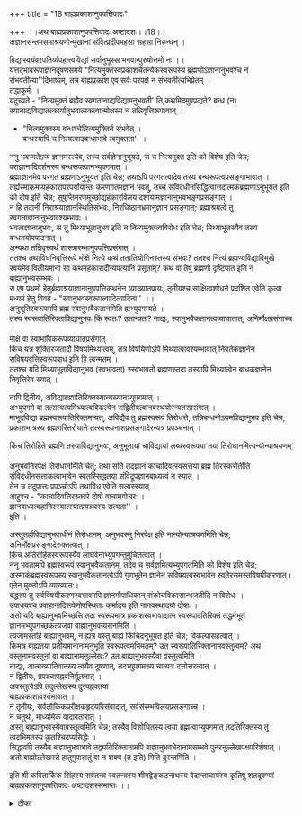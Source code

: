 +++
title = "18 बाह्यप्रकाशानुपपत्तिवादः"

+++
।।अथ बाह्यप्रकाशानुपपत्तिवादः अष्टादशः।।18।।  
अज्ञानसन्तमसमाश्रयणोन्मुखानां संवित्प्रदीपमहसा सहसा निरुन्धन् ।  

विद्यास्वयंवरपतिर्व्यपहन्त्वविद्यां सर्वानुभूस्स भगवान्पुरुषोत्तमो नः ।।  
यत्तद्भावरूपाज्ञानदूषणसमये "नित्यमुक्तस्वप्रकाशचैतन्यैकस्वरूपस्य ब्रह्मणोऽज्ञानानुभवश्च न संभवतीत्या''दिभाष्यम्, तत्र बाह्यप्रकाश एव सर्वः परपक्षे न संभवतीत्यभिप्रेतम् ।  
तद्धाकुर्मः ।  
यदुच्यते - "नित्यमुक्तं ब्रह्मैव स्वगतानाद्यविद्यामनुभवती''ति,कथमिदमुपपद्यते? बन्ध (न) स्यानाद्यविद्यातत्कार्यानुभवात्मकत्वान्मोक्षस्य च तन्निवृत्तिरूपत्वात् ।  
- "नित्यमुक्तस्य बन्धश्चेन्नित्यमुक्तिर्न संभवेत् ।  
बन्धस्यापि च नित्यत्वाद्बन्धाभावे त्वमुक्तता'' ।  

ननु भवन्मतेऽप्य ज्ञानमस्त्येव, तच्च सर्वज्ञेनानुभूयते, स च नित्यमुक्त इति को विशेष इति चेन्न; पराज्ञानादिदर्शनस्य बन्धरूपत्वानभ्युपगमात् ।  
ब्रह्माज्ञानमेव परगतं ब्रह्मणाऽनुभूयत इति चेन्न; तथाऽपि परगतत्वादेव तस्य बन्धरूपत्वप्रसङ्गाभावात् ।  
तर्ह्यस्माकमप्यहंकारापरपर्यायान्तः करणगतमज्ञानं भवतु, तच्च संविदधीनसिद्धित्वात्तदात्मकब्रह्मणाऽनुभूयत इति को दोष इति चेन्न; सुषुप्तिमरणमूर्च्छाद्यहंकारविलय दशायामज्ञानानुभवभङ्गप्रसङ्गात् ।  
न हि तदानीं निराश्रयाज्ञानस्थितिसंभवः, निरधिष्ठानभ्रमानुज्ञान प्रसङ्गात्; ब्रह्माश्रयत्वे तु स्वगताज्ञानानुभवावश्यम्भावः ।  
भवत्वज्ञानानुभवः, स तु मिथ्याभूतानुभव इति न नित्यमुक्तत्वविरोध इति चेन्न; मिथ्याभूतस्यैव तस्य बन्धतयोपपादनात् ।  
अन्यथा तन्निवृत्त्यर्थं शास्त्रारम्भानुपपत्तिप्रसंगात् ।  
ततश्च तथाविधनिवृत्तिरूपे मोक्षे नित्ये कथं तत्प्रतियोगिनस्तस्य संभवः? ततश्च नित्यं ब्रह्मण्यविद्याविमुखे स्वयमेव विलीयमाना सा कथमहंकारादीन्यपत्यानि प्रसूताम्? कथं वा तेषु ब्रह्मणो दृष्टिपात इति न बाह्यानुभवसम्भवः ।  
स एष प्रथमो हेतुर्ब्रह्माश्रयाज्ञानानुपपत्तिकथनेन व्याख्यातप्रायः; तृतीयश्च साक्षित्वशोधने प्रदर्शित एवेति कृत्वा मध्यमं हेतु विवब्रे - "स्वानुभवस्वरूपत्वादित्यादिना'' ।।  
अनुभूतिस्वरूपमपि ब्रह्म स्वानुभवैकतानमिति ह्यभ्युपगम्यते ।  
तस्य स्वरूपातिरिक्ताविद्यानुभवः किं स्वतः? उतान्यतः? नाद्यः; स्वानुभवैकतानत्वव्याघातात्; अनिर्मोक्षप्रसंगाच्च ।  
मोक्षे वा स्वाभाविकरूपव्याघातप्रसंगात् ।  
किंच यत्र शुक्तिरजतादौ विषयमिथ्यात्वम्, तत्र विषयिणोऽपि मिथ्यात्वावश्यम्भावात् निवर्तकज्ञानेन सविषयवृत्तिस्वरूपबाध इति हि त्वन्मतम् ।  
ततश्च यदि मिथ्याभूताविद्यानुभव (स्वभावता) स्स्वभावतो ब्रह्मणस्तदा तस्यापि मिथ्यात्वेन बाधकज्ञानेन निवृत्तिरेव स्यात् ।  

नापि द्वितीयः, अविद्याब्रह्मातिरिक्तस्यान्यस्यानभ्युपगमात् ।  
अभ्युपगमे वा तत्सत्यत्यमिथ्यात्वविकल्पेन सद्वितीयत्वानवस्थयोरन्यतरप्रसंगात् ।  
माभूदविद्या ब्रह्मस्वरूपातिरिक्तमन्यत्, अविद्यैव तु ब्रह्मस्वरूपं तिरोधत्ते, तन्निबन्धनोऽयमविद्यानुभव इति चेन्न; प्रकाशमात्रस्य ब्रह्मणस्तिरोधाने तत्स्वरूपनाशप्रसङ्गादेरन्यत्र प्रपञ्चनात् ।  

किंच तिरोहिते ब्रह्मणि तस्याविद्यानुभवः, अनुभूतायां चाविद्यायां लब्धस्वरूपया तया तिरोधानमित्यन्योन्याश्रयणम् ।  
अनुभवनिरपेक्षं तिरोधानमिति चेत्; तथा सति तदज्ञानं काचादिवत्स्वसत्तया ब्रह्म तिरस्करोतीति संविदधीनसत्ताकत्वाभावेन स्वतस्सिद्धतया संविद्रूपज्ञानबाध्यत्वं न स्यात् ।  
तेन च तदुपात्तः प्रपञ्चोऽपि तथाविध एवेति सत्यस्स्यात् ।  
आहुश्च - "काचादिवत्तिरस्कारे दोषो वाचामगोचरः ।  
ज्ञानबाध्यत्वहानिस्स्यात्स्यात्प्रपञ्चस्य सत्यता'' ।  
इति ।  

अस्तुतर्ह्यविद्यानुभवाधीनं तिरोधानम्, अनुभवस्तु निरपेक्ष इति नान्योन्याश्रयणमिति चेन्न; अनिर्मोक्षप्रसङ्गादेरुक्तत्वात् ।  
किंच अतिरोहितस्वरूपस्यैव लाघवेनाभ्युपगन्तुमुचितत्वात् ।  
ननु भवतामपि ब्रह्मस्वरूपं स्वानुभवैकतानम्, तदेव च सर्वज्ञमित्यभ्युपगतमिति को विशेष इति चेन्न; अस्माकंब्रह्मस्वरूपस्य स्वानुभवैकतानत्वेऽपि गुणभूतेन ज्ञानेन सविषयत्वस्वभावेन स्वतेरसमस्तविषयीकरणात्।  
एतेन मुक्तोऽपि व्याख्यातः।  
बद्धस्य तु सर्वविषयीकरणस्वभावमपि ज्ञानमौपाधिकान् संकोचविकासान्भजतीति न विरोधः ।  
उपाधयश्च प्रवाहानादिरूपेणोपस्थिताः कर्मादय इति नानवस्थादयो दोषाः ।  
अतो यदि बाह्यानुभवमिच्छसि तदा स्वरूपमात्र प्रकाशस्वभावादात्म स्वरूपादतिरिक्तं तद्धर्मभूतं ज्ञानमभ्युपगच्छकत्यजवा बाह्यानुभवव्यसनमिति ।  
त्यजामस्तर्हि बाह्यानुभवम्, न ह्यत्र वस्तु बाह्यं किंचिदनुभूयत इति चेन्न; विकल्पासहत्वात् ।  
किमत्र बाह्यतया प्रतीयमानानामनुभूति स्वरूपत्वमभिमतम्? उत स्वरूपातिरिक्तानामवस्तुत्वम्? अथ वस्तूनामवस्तूनां वा बाह्यानामनुल्लेखः? उत बाह्यानुभवस्यैवा वस्तुत्वमिति ।  
नाद्यः, आत्मख्यातिवादस्य त्वयैव दूषणात्, तदभ्युपगमस्य चान्यत्र दत्तोत्तरत्वात् ।  
न द्वितीयः, प्रपञ्चापह्नवनिर्मूलनात् ।  
अवस्तुत्वेऽपि तदुल्लेखस्य दुरपह्नवतया   
बाह्यप्रकाशावश्यंभावात् ।  
न तृतीयः, सर्वलौकिकपरीक्षकहृदयविसंवादात्, सर्वसंरम्भविलयप्रसङ्गाच्च ।  
न चतुर्थः, माध्यमिक वादावतारात् ।  
अस्तु बाह्यानुभवस्यैवावस्तुत्वमिति चेन्न; तस्यैव विशोधितस्य त्वया ब्रह्मत्वाभ्युपगमात् तदतिरिक्तस्य तु त्वदभिमतस्य कुतश्चिदप्यसिद्धेः ।  
सिद्धावपि तस्यैव बाह्यानुभवाभावे तद्व्यतिरिक्तानामपि बाह्यानुभवभेदानामसम्भवे पुनरनुल्लेखपक्षपरिशेषात् ।  
अतो बाह्योल्लेखस्ते हातुमुपादातुं वा न शक्य (त इति) मिति दुरन्तमिति ।  

इति श्री कवितार्किक सिंहस्य सर्वतन्त्र स्वतन्त्रस्य श्रीमद्वेङ्कटनाथस्य वेदान्ताचार्यस्य कृतिषु शतदूषण्यां बाह्यप्रकाशानुपपत्तिवादः अष्टादशस्समाप्तः ।।

<details><summary>टीका</summary>

सत्यत्वपक्षे दृग्दृश्यसंबंधस्संभवतीत्युक्तुं इदानीं मिथ्यावादिमत एव दृग्दृश्यसंबंधो न संभवतीति संगत्या वादार्थ संगृह्णातिअज्ञानजसंतमसमिति।""अहमज्ञानजं तमः'', ""नाशयाम्यात्मभावस्थोज्ञान दीपेन भास्वते''(श्री.भग.गी.10 - 11)त्येतन्मनसिकृत्वाहसंवित्प्रदीपमिति। विद्याया स्वयंवरेणपतिरित्यनेन स्वरसतः सकल विद्यावेद्यत्वं भगवतएवेत्युक्तं ।सर्वमनुभवतीति। सर्वानुभवःयस्सर्वज्ञस्सर्ववित् (मुण्ड 1 - 1 - 3) इत्यादिश्रुतेः । एवं च ब्रह्मणो बाह्यार्थप्रकाशकत्वमेव वक्तव्यं तत्परमते न संभवतीति वादार्थस्सूचितः। तत्र हेतुमाहस भगवानितिज्ञानादिमत्वं तस्यार्थः ।
ब्रह्मणोऽज्ञानानुभव इति। ""राहोश्शिर'' इतिवदभिप्रेतमिति अविशेषादिति भावः । अनुभवति - विषयीकरोति ।वृत्तिरूपत्वादिति। ततश्च ब्रह्मणः विनाशप्रसंग इति भावः । नित्यमुक्तेत्यादि भाष्यानूदितविशेषविरोधं क्रमेण वक्ष्यन् प्रथमविशेषणविरोधमाहनित्यमुक्तेति। किं ब्रह्मणो ज्ञानानुभवरूपसबंधोस्ति न वा । आद्योपि कादाचित्को वा नित्यो वा आद्ये आहबंधश्चेदिति। तथा च मुक्तेर्नित्यत्वं न स्यादित्यर्थः । द्वितीये आहबंधास्यापि चेति। तथा सति विशेषमेव न स्यादिति भावः । आद्ये द्वितीये आहबंधाभाव इति। तथाचात्यंताभाव एव बंधनिवृत्तिरूपमुक्तिरिति भावः ।
नन्विति""अहमज्ञानजं तमः'' (श्री भग.गी.10 - 11)इत्यादि प्रतिपाद्यमस्त्येव । अज्ञानानुभवस्तु स्वयं वा भवतु अन्यो क बंधस्स इति तात्पर्यं ।परेति। स्वगताज्ञानु भवोहि बंधः । न चास्मिन् मते ब्रह्मण्यज्ञानमिति भावः । सत्यं अद्यानुभवो बंधः । स च ब्रह्मस्वरूपमेव तथाप्यज्ञानस्य परगतत्वात् तदाश्रयस्यैवायमज्ञानानुभवो बंधः न ब्रह्मण इति शंकतेब्रह्माज्ञानमेवेति। ब्रह्मविषयकमज्ञानं ब्रह्माज्ञानमित्यर्थः । ब्रह्मणोऽन्यस्य जडत्वात् जडे आवरणकृत्यभावात्तद्गतत्वेन ज्ञानस्य बंधक्रत्वं नोपपद्यतइति परिहरतितथापीति। नन्वस्त्वन्तः करणगतमज्ञानं । नचान्तःकरणस्यापि जडत्वात् बंधाभावप्रसंगः ।अहमित्येकन्तः करणो भिन्नेन ब्रह्मणो स्वगतत्वेनाज्ञानानु भवात् ततः तदन्तःकरणावच्छिन्ने बंधः । तदनवच्छिन्नेतु नित्यमुक्तेति शंकते ।तर्ह्य स्माकमिति। तत्र हेतुःनहीति। अज्ञानस्याभावादिति भावः । ननु निराश्रयमज्ञानमस्तीत्यत्राहनिरधिष्ठानेति। अध्यासाधिष्ठानतया ब्रह्मसिद्धिर्न स्यादिति भावः । ननु निरधिष्ठानभ्रम प्रसंगः । ब्रह्मण एवाधिष्ठानत्व संभवात् इत्यत्राहब्रह्माश्रयत्वेति। तथा च स्वगताज्ञानानुभवात् ब्रह्मण एव बंधो दुर्वार इति भावः अज्ञानानुभवमात्रं न बंधः अपितु तात्विकस्या ज्ञानस्यानुभवः । अज्ञानं चातात्विकमिति नित्यमुक्तत्वमिति शंकतेभवत्विति।मिथ्याभूत इति।मिथ्याविषयक इत्यर्थः ।मिथ्याभूतस्यैवेति ।सत्यस्याज्ञानस्याभावाज्जीवस्यापि बंधो न स्यादिति भावः ।अन्यथेति। मिथ्याभूतस्य बंधस्याभावे बंधस्याभावात् बंधनिवृत्यर्थं शास्त्रं व्यर्थं स्यादिति भावः । ब्रह्मणो नित्यमुक्त्वे चाज्ञानप्रकाशो वान्यप्रकाशश्चायुक्तंमित्याहततश्च तथाविधेति। मिथ्याभूताज्ञानानुभवात्मक बंधनिवृत्तिः किंरूपेत्यर्थः। यद्यप्यविद्यानुभवो ब्रह्मरूपत्वान्नित्यः तथाप्यविद्यानिवृत्त्या विशिष्टरूपेण निवृत्तिरिति भावः । अविद्यामुखे 
अविद्याया अध्यासाभावे साधकमित्यविद्यामूलत्वादहंकाराद्यध्यासस्य तस्याभावादिति भावः । दृष्टिपातः - अनुभवः ।स एष इति। ""नित्यमुक्त स्वप्रकाशचैतन्यैकस्वरूपस्ये''ति भाष्ये नित्यमुक्तपदेनविवक्षित इति भावः ।तृतीयश्चेति। चैतन्यैकस्वरूपपदेन विवक्षितः ।मध्यम इति। स्वप्रकाशपदविवक्षितःविवब्रे भाष्यकृदितिशेषः । ""स्वानुभवस्वरूपत्वा''दिति भाष्यं विवृणोति।
अनुभूतिरूपमपीति । स्वानुभवेति। स्वानुभवैकतानत्वं हि स्वमात्रानुभवस्वरूपत्वं । तदतिरिक्तप्रकाशे व्याघात इत्यर्थः ।अनिर्मोक्षेतिअध्यस्तानामध्यासे सति निवृत्त्यभावादविद्याध्यासरूपब्रह्मणि सति अध्यस्ताविद्यानिवृत्तिः न संभवतीत्यर्थः ।मोक्षेवेति। अध्यासे वर्तमानेऽध्यस्त निवृत्तौ मोक्षेऽध्यासरूपास्वाभाविकाकारसत्वप्रसंगेन स्वाभाविके चैतन्यमात्रत्वव्याघात इत्यर्थः ।वृत्तिस्वरूपबाधः - वृत्तिस्वरूपनिवृत्तिःत्वन्मतमिति। ज्ञानार्थ(धीन)स्वरूपस्य ज्ञानवत्वे निवृत्त्ययोगादितिभावः ।निवृत्तिरेव स्यादिति। निवृत्तौमिथ्यत्वसत्वमेव प्रयोजकं । न निवृत्तित्वमिति भावः ।अनवस्थयोरिति।अविद्यानुभवोपाधेरपि मिथ्यात्वेन अनुभवाधीनसत्ताकत्वे सत्यनुभवांतरनभ्युपगमेन ब्रह्मण एव तदनुभवत्वात्तदनुभवेप्युपाध्यंतरांगीकारे तत्राप्येवं प्रसंगादनवस्थेत्यर्थः ।तिरोधत्त इति। ततश्चस्वयंप्रकाशेप्यध्यास उपपद्यत इति ।अन्यत्रेति। तिरोधानं नहि प्रकाशनिवृत्तिरिति तिरोधानानुपपत्तौ प्रपंच्यत इत्यर्थः ।
अनुभव नैरपेक्ष्यमेवाविद्याया ब्रह्म तिरोधानमिति नान्योन्याश्रय इत्याशंकतेअनुभव इति।ज्ञानबाध्यत्वं न स्यादिति। सत्यत्वंस्यादित्यर्थः । तथाविधःज्ञानाबाध्यः ।वाचामगोचर इति ।दोषाः बहवइत्यर्थः । स्थालीपुलाकनीत्या प्रधानदोषोदाहरणं दर्शयतिज्ञानेति।
अनुभव इति। अविद्यानुभवइत्यर्थः ।अनिर्मोक्ष इति। अविद्यानुभवस्य नैरपेक्ष्यं किमनादित्वात्आदिमत्वेपि निर्हेतुकत्वात् सहेतुकत्वेपि तिरोधाननैरपेक्ष्याद्वा । आद्येपि ब्रह्मस्वरूपमेवानुभवः उत तदन्यः ।पूर्वत्र नित्यत्वात् तन्निवृत्तिरूपमोक्षासिद्धिः । उत्तरत्रादि सत्यो असत्योवा । सत्यत्वे अद्वैत हानिः अनिर्मोक्षश्च । मिथ्यात्वे तदध्यासो न स्यात् दोषांन्तराच्च । तस्य सत्यतादिप्रसंगेन अनिर्मोक्षः । नापि प्रथम द्वितीयः निर्हेतुकत्वानभ्युपगमात् । अभ्युपगमे मोक्षेपि प्रसंगेनानिर्मोक्षः । नापि तृतीयः ।। अविद्यातिरिक्तदोषसत्यतादिप्रसंगेनानिर्मोक्ष इत्युक्तप्रायत्वादित्यर्थः ।किं चाविद्यानुभवस्यतिरोधाननिरपेक्षत्वेतीतितिरोधानमेव न कल्प्यं व्यर्थत्वादित्याहकिं चेतिसिद्धान्तेऽपि ब्रह्मणः सर्वज्ञत्वं ।सर्वानुभवरूपत्वमेवेति मत्वा शंकते ।ननु भवतामिति । स्वस्वेतर वस्त्विति। स्वयं च स्वेतरवच्चेति द्वंदः ।।मुक्तोऽपीति। ब्रह्मज्ञानवन्मुक्तज्ञानमपि सर्वविषयकमित्यर्थः । ननु संबंधज्ञानस्यापि स्वभावतःसर्वंविषयत्वे संसार एव नस्यादित्यत आहबंधेति।। सर्वविषयीकरणयोग्यतायास्सत्वेपि न सर्वविषयत्वं तद्ज्ञानस्येत्यर्थः । कर्मांदेरित्यादि शब्देन अविद्यादयोगृह्यन्ते ।नानवस्थादय इति। अविद्यया कर्म ततो वासना - ततो रुचिःततः प्रकृतिसंबंधः । ततश्चाविद्येति आत्माश्रयान्योन्याश्रय चक्रकाश्रयाः । यद्यविद्या प्रकृति संबंधांतरमूलं तदानवस्थादिदोषा न भवन्ति प्रवाहानादित्वांगीकारादिति भावः ।त्यजवेति ।धर्मभूतज्ञानं विना स्वरूपेणानुभवायोगादिति भावः । बाह्यवस्त्वनुभव भावरूपविशिष्टाभावो बाह्यत्ववस्तुत्व तद्विषयत्वरूपविशेषणाभावेनुभवरूप विशेष्याभावेन च भवतीति क्रमेण तान्विकल्पयतिकिमत्रेति।त्वयैवदूषणादिति। तथाचापसिद्धान्त इति भावः । आत्मख्यातिवादोऽभ्युपगम्यत इत्यत्राहअभ्युपगमस्येति।तस्य सूत्रकृद्विशिष्टत्वादित्यर्थः ।प्रपंचापह्नवेति। प्रपंचमिथ्यात्वस्य दूषितत्वादित्यर्थः ।अवस्तुत्वेऽपीति। सत्यत्वाभावेपि मिथ्यात्वमेव त्वयाभ्युपगतं न तुच्छत्वं । तथाच तत्प्रकाश आवश्यक इति भावः ।विसंवादादिति। सर्वस्याप्यनुभवस्य सविषयतयैवानुभवादित्यर्थः ।सर्वसंरंभेति। स्वपरसिद्धान्ताद्यस्फुरणातत्स्थापनदूषणादिप्रवृत्तिर्न स्यात् । किं बहुना प्रवृत्तिमात्रमपि न स्यात् । तस्यास्तद्विषय स्फुरणसाध्यत्वादित्यर्थः । अवस्तुत्वेपीति - सत्यत्वाभावेपि ।माध्यमिकेति। प्रकाशस्वरूपसत्यत्वं त्वन्मतस्य तन्मताद्विशेषः । तदवस्तुत्वे सोऽपि नस्यादित्यर्थः । ननु प्रकाशमात्रंनावस्तु । अपि तु बाह्यप्रकाश एव तथा च ब्रह्मस्वरूपप्रकाशस्य सत्यत्वाद्विशेष इति शंकते ।अस्त्विति ।तस्यैवेति। परागर्थः ।प्रमेयेष्विति। सूत्रस्थवचनादिति भावः । विषयो परागभेदनिवृत्तिः शोधितत्वं ।तदतिरिक्तस्यत्विति। बाह्यप्रकाशातिरिक्तप्रकाशो ज्ञात्रात्मक एव प्रमाणसिद्धः । न तु तद्विशिष्टज्ञानमात्र रूप इत्यर्थः ।।सिद्धावपीति ।अ (+++)रिकोपि सत्यः कश्चित्प्रकाशः। तथापि तस्य पूर्वोक्त स्वतस्त्वौपाधिकत्वविकल्पासहत्वाद्बाह्यानु भवायोगः । तदभावे च प्रतिभादीनसत्ताकानां बाह्यानुभव भेदानामभावादनुल्लेखपक्षः परिशिष्यते । स च दूषित इत्यर्थः ।दुरुक्तमिति। व्यसनमिति शेषः ।।
इति वत्सकुलजलधिकौस्तुभेन नृसिंहगुरुसुतेन सिंहदेवेन कृतायां शतदूषणी टीकायां अष्टादशो वादस्समाप्तः ।।
</details>

